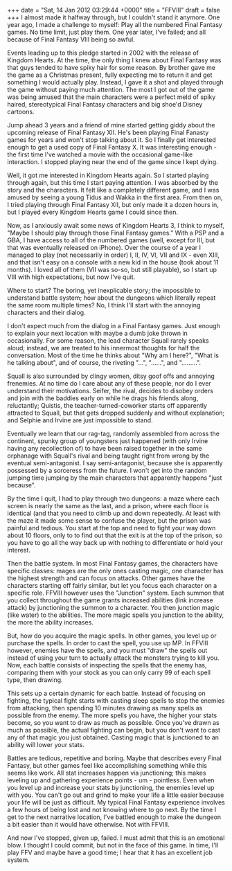 +++
date = "Sat, 14 Jan 2012 03:29:44 +0000"
title = "FFVIII"
draft = false
+++
I almost made it halfway through, but I couldn't stand it anymore. One year ago, I made a challenge to myself: Play all the numbered Final Fantasy games. No time limit, just play them. One year later, I've failed; and all because of Final Fantasy VIII being so awful.

Events leading up to this pledge started in 2002 with the release of Kingdom Hearts. At the time, the only thing I knew about Final Fantasy was that guys tended to have spiky hair for some reason. By brother gave me the game as a Christmas present, fully expecting me to return it and get something I would actually play. Instead, I gave it a shot and played through the game without paying much attention. The most I got out of the game was being amused that the main characters were a perfect meld of spiky haired, stereotypical Final Fantasy characters and big shoe'd Disney cartoons.

Jump ahead 3 years and a friend of mine started getting giddy about the upcoming release of Final Fantasy XII. He's been playing Final Fanasty games for years and won't stop talking about it. So I finally get interested enough to get a used copy of Final Fantasy X. It was interesting enough - the first time I've watched a movie with the occasional game-like interaction. I stopped playing near the end of the game since I kept dying.

Well, it got me interested in Kingdom Hearts again. So I started playing through again, but this time I start paying attention. I was absorbed by the story and the characters. It felt like a completely different game, and I was amused by seeing a young Tidus and Wakka in the first area. From then on, I tried playing through Final Fantasy XII, but only made it a dozen hours in, but I played every Kingdom Hearts game I could since then. 

Now, as I anxiously await some news of Kingdom Hearts 3, I think to myself, "Maybe I should play through those Final Fantasy games." With a PSP and a GBA, I have access to all of the numbered games (well, except for III, but that was eventually released on iPhone). Over the course of a year I managed to play (not necessarily in order) I, II, IV, VI, VII and IX - even XIII, and that isn't easy on a console with a new kid in the house (took about 11 months). I loved all of them (VII was so-so, but still playable), so I start up VIII with high expectations, but now I've quit.

Where to start? The boring, yet inexplicable story; the impossible to understand battle system; how about the dungeons which literally repeat the same room multiple times? No, I think I'll start with the annoying characters and their dialog.

I don't expect much from the dialog in a Final Fantasy games. Just enough to explain your next location with maybe a dumb joke thrown in occasionally. For some reason, the lead character Squall rarely speaks aloud; instead, we are treated to his innermost thoughts for half the conversation. Most of the time he thinks about "Why am I here?", "What is he talking about", and of course, the riveting "...",  "......", and ".........". 

Squall is also surrounded by clingy women, ditsy goof offs and annoying frenemies. At no time do I care about any of these people, nor do I ever understand their motivations. Seifer, the rival, decides to disobey orders and join with the baddies early on while he drags his friends along, reluctantly; Quistis, the teacher-turned-coworker starts off apparently attracted to Squall, but that gets dropped suddenly and without explanation; and Selphie and Irvine are just impossible to stand.

Eventually we learn that our rag-tag, randomly assembled from across the continent, spunky group of youngsters just happened (with only Irvine having any recollection of) to have been raised together in the same orphanage with Squall's rival and being taught right from wrong by the eventual semi-antagonist. I say semi-antagonist, because she is apparently possessed by a sorceress from the future. I won't get into the random jumping time jumping by the main characters that apparently happens "just because".

By the time I quit, I had to play through two dungeons: a maze where each screen is nearly the same as the last, and a prison, where each floor is identical (and that you need to climb up and down repeatedly. At least with the maze it made some sense to confuse the player, but the prison was painful and tedious. You start at the top and need to fight your way down about 10 floors, only to to find out that the exit is at the top of the prison, so you have to go all the way back up with nothing to differentiate or hold your interest.

Then the battle system. In most Final Fantasy games, the characters have specific classes: mages are the only ones casting magic, one character has the highest strength and can focus on attacks. Other games have the characters starting off fairly similar, but let you focus each character on a specific role. FFVIII however uses the "Junction" system. Each summon that you collect throughout the game grants increased abilities (link increase attack) by junctioning the summon to a character. You then junction magic (like water) to the abilities. The more magic spells you junction to the ability, the more the ability increases.

But, how do you acquire the magic spells. In other games, you level up or purchase the spells. In order to cast the spell, you use up MP. In FFVIII however, enemies have the spells, and you must "draw" the spells out instead of using your turn to actually attack the monsters trying to kill you. Now, each battle consists of inspecting the spells that the enemy has, comparing them with your stock as you can only carry 99 of each spell type, then drawing.

This sets up a certain dynamic for each battle. Instead of focusing on fighting, the typical fight starts with casting sleep spells to stop the enemies from attacking, then spending 10 minutes drawing as many spells as possible from the enemy. The more spells you have, the higher your stats become, so you want to draw as much as possible. Once you've drawn as much as possible, the actual fighting can begin, but you don't want to cast any of that magic you just obtained. Casting magic that is junctioned to an ability will lower your stats.

Battles are tedious, repetitive and boring. Maybe that describes every Final Fantasy, but other games feel like accomplishing something while this seems like work. All stat increases happen via junctioning; this makes leveling up and gathering experience points - um - pointless. Even when you level up and increase your stats by junctioning, the enemies level up with you. You can't go out and grind to make your life a little easier because your life will be just as difficult. My typical Final Fantasy experience involves a few hours of being lost and not knowing where to go next. By the time I get to the next narrative location, I've battled enough to make the dungeon a bit easier than it would have otherwise. Not with FFVIII.

And now I've stopped, given up, failed. I must admit that this is an emotional blow. I thought I could commit, but not in the face of this game. In time, I'll play FFV and maybe have a good time; I hear that it has an excellent job system.
